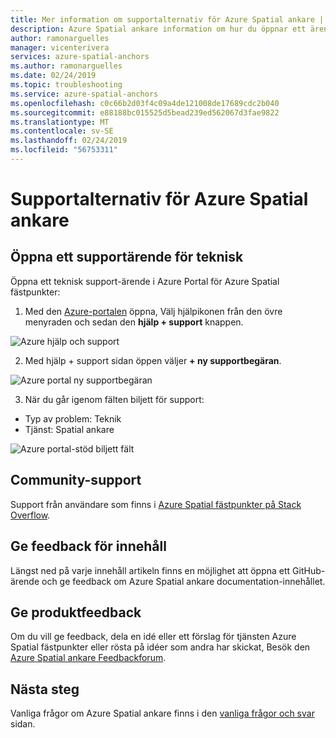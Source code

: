 ```yaml
---
title: Mer information om supportalternativ för Azure Spatial ankare | Microsoft Docs
description: Azure Spatial ankare information om hur du öppnar ett ärende hos supporten.
author: ramonarguelles
manager: vicenterivera
services: azure-spatial-anchors
ms.author: ramonarguelles
ms.date: 02/24/2019
ms.topic: troubleshooting
ms.service: azure-spatial-anchors
ms.openlocfilehash: c0c66b2d03f4c09a4de121008de17689cdc2b040
ms.sourcegitcommit: e88188bc015525d5bead239ed562067d3fae9822
ms.translationtype: MT
ms.contentlocale: sv-SE
ms.lasthandoff: 02/24/2019
ms.locfileid: "56753311"
---
```

# <a name="azure-spatial-anchors-support-options"></a>Supportalternativ för Azure Spatial ankare

## <a name="open-a-tech-support-ticket"></a>Öppna ett supportärende för teknisk

Öppna ett teknisk support-ärende i Azure Portal för Azure Spatial fästpunkter:

1. Med den [Azure-portalen](https://azure.microsoft.com/account/) öppna, Välj hjälpikonen från den övre menyraden och sedan den **hjälp + support** knappen. 

![Azure hjälp och support](./media/spatial-anchor-support.png)

2. Med hjälp + support sidan öppen väljer **+ ny supportbegäran**.

![Azure portal ny supportbegäran](./media/spatial-anchor-support2.png)

3. När du går igenom fälten biljett för support: 

- Typ av problem: Teknik
- Tjänst: Spatial ankare

![Azure portal-stöd biljett fält](./media/spatial-anchor-support3.png)

## <a name="community-support"></a>Community-support

Support från användare som finns i [Azure Spatial fästpunkter på Stack Overflow](https://stackoverflow.com/questions/tagged/azure-spatial-anchors). 

## <a name="provide-content-feedback"></a>Ge feedback för innehåll

Längst ned på varje innehåll artikeln finns en möjlighet att öppna ett GitHub-ärende och ge feedback om Azure Spatial ankare documentation-innehållet. 

## <a name="provide-product-feedback"></a>Ge produktfeedback

Om du vill ge feedback, dela en idé eller ett förslag för tjänsten Azure Spatial fästpunkter eller rösta på idéer som andra har skickat, Besök den [Azure Spatial ankare Feedbackforum](https://feedback.azure.com/forums/919252-azure-spatial-anchors).

## <a name="next-steps"></a>Nästa steg

Vanliga frågor om Azure Spatial ankare finns i den [vanliga frågor och svar](spatial-anchor-faq.md) sidan.